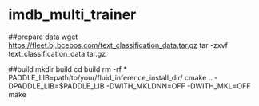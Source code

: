 # imdb_multi_trainer
##prepare data
wget https://fleet.bj.bcebos.com/text_classification_data.tar.gz
tar -zxvf text_classification_data.tar.gz

##build
mkdir build
cd build
rm -rf *
PADDLE_LIB=path/to/your/fluid_inference_install_dir/
cmake .. -DPADDLE_LIB=$PADDLE_LIB  -DWITH_MKLDNN=OFF -DWITH_MKL=OFF
make
